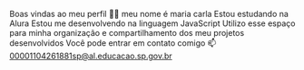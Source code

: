 Boas vindas ao meu perfil 💙💙
meu nome é maria carla
Estou estudando na Alura
Estou me desenvolvendo na linguagem JavaScript
Utilizo esse espaço para minha organização e compartilhamento dos meu projetos desenvolvidos
Você pode entrar em contato comigo 📫
00001104261881sp@al.educacao.sp.gov.br
